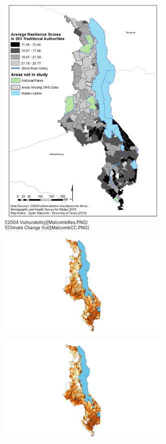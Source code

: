 ![2010 Vulnurability](MalcombRes2010.PNG) 	
![2004 Vulnurability][MalcombRes.PNG] 	
![Climate Change Vul)[MalcombCC.PNG]

![Fine Res](Finepic.png)

![Coarse Res](Coarsepic.png)
